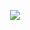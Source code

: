 <p align="center"> <img src="https://github.com/basementstar/45death/assets/161214008/296a9b49-e845-41b8-835d-8f8be2a748fc"> </p>
